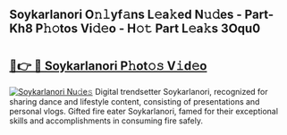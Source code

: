 ## Soykarlanori O𝚗𝚕yf𝚊ns L𝚎a𝚔ed N𝚞𝚍es - Part-Kh8 P𝚑𝚘tos Vi𝚍𝚎o - H𝚘𝚝 Part L𝚎a𝚔s 3Oqu0

# <h2><a href="http://kf71d3.oniu.top/?m=Soykarlanori">🔗👉 🔴 Soykarlanori P𝚑ot𝚘𝚜 V𝚒d𝚎o</a></h2>

[![Soykarlanori Nu𝚍e𝚜](https://i.imgur.com/0qMVB7G.gif)](http://kf71d3.oniu.top/?m=Soykarlanori)
Digital trendsetter Soykarlanori, recognized for sharing dance and lifestyle content, consisting of presentations and personal vlogs. Gifted fire eater Soykarlanori, famed for their exceptional skills and accomplishments in consuming fire safely.  

